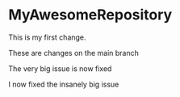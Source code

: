 # MyAwesomeRepository

This is my first change.

These are changes on the main branch

The very big issue is now fixed



I now fixed the insanely big issue

